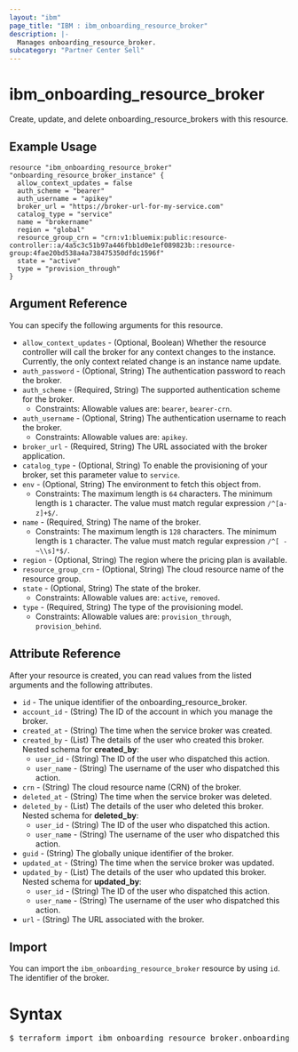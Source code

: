 ```yaml
---
layout: "ibm"
page_title: "IBM : ibm_onboarding_resource_broker"
description: |-
  Manages onboarding_resource_broker.
subcategory: "Partner Center Sell"
---
```


# ibm_onboarding_resource_broker

Create, update, and delete onboarding_resource_brokers with this resource.

## Example Usage

```hcl
resource "ibm_onboarding_resource_broker" "onboarding_resource_broker_instance" {
  allow_context_updates = false
  auth_scheme = "bearer"
  auth_username = "apikey"
  broker_url = "https://broker-url-for-my-service.com"
  catalog_type = "service"
  name = "brokername"
  region = "global"
  resource_group_crn = "crn:v1:bluemix:public:resource-controller::a/4a5c3c51b97a446fbb1d0e1ef089823b::resource-group:4fae20bd538a4a738475350dfdc1596f"
  state = "active"
  type = "provision_through"
}
```

## Argument Reference

You can specify the following arguments for this resource.

* `allow_context_updates` - (Optional, Boolean) Whether the resource controller will call the broker for any context changes to the instance. Currently, the only context related change is an instance name update.
* `auth_password` - (Optional, String) The authentication password to reach the broker.
* `auth_scheme` - (Required, String) The supported authentication scheme for the broker.
  * Constraints: Allowable values are: `bearer`, `bearer-crn`.
* `auth_username` - (Optional, String) The authentication username to reach the broker.
  * Constraints: Allowable values are: `apikey`.
* `broker_url` - (Required, String) The URL associated with the broker application.
* `catalog_type` - (Optional, String) To enable the provisioning of your broker, set this parameter value to `service`.
* `env` - (Optional, String) The environment to fetch this object from.
  * Constraints: The maximum length is `64` characters. The minimum length is `1` character. The value must match regular expression `/^[a-z]+$/`.
* `name` - (Required, String) The name of the broker.
  * Constraints: The maximum length is `128` characters. The minimum length is `1` character. The value must match regular expression `/^[ -~\\s]*$/`.
* `region` - (Optional, String) The region where the pricing plan is available.
* `resource_group_crn` - (Optional, String) The cloud resource name of the resource group.
* `state` - (Optional, String) The state of the broker.
  * Constraints: Allowable values are: `active`, `removed`.
* `type` - (Required, String) The type of the provisioning model.
  * Constraints: Allowable values are: `provision_through`, `provision_behind`.

## Attribute Reference

After your resource is created, you can read values from the listed arguments and the following attributes.

* `id` - The unique identifier of the onboarding_resource_broker.
* `account_id` - (String) The ID of the account in which you manage the broker.
* `created_at` - (String) The time when the service broker was created.
* `created_by` - (List) The details of the user who created this broker.
Nested schema for **created_by**:
	* `user_id` - (String) The ID of the user who dispatched this action.
	* `user_name` - (String) The username of the user who dispatched this action.
* `crn` - (String) The cloud resource name (CRN) of the broker.
* `deleted_at` - (String) The time when the service broker was deleted.
* `deleted_by` - (List) The details of the user who deleted this broker.
Nested schema for **deleted_by**:
	* `user_id` - (String) The ID of the user who dispatched this action.
	* `user_name` - (String) The username of the user who dispatched this action.
* `guid` - (String) The globally unique identifier of the broker.
* `updated_at` - (String) The time when the service broker was updated.
* `updated_by` - (List) The details of the user who updated this broker.
Nested schema for **updated_by**:
	* `user_id` - (String) The ID of the user who dispatched this action.
	* `user_name` - (String) The username of the user who dispatched this action.
* `url` - (String) The URL associated with the broker.


## Import

You can import the `ibm_onboarding_resource_broker` resource by using `id`. The identifier of the broker.

# Syntax
<pre>
$ terraform import ibm_onboarding_resource_broker.onboarding_resource_broker id;
</pre>
